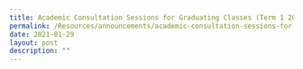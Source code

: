 ```yaml
---
title: Academic Consultation Sessions for Graduating Classes (Term 1 2021)
permalink: /Resources/announcements/academic-consultation-sessions-for-graduating-classes-term-1-2021/
date: 2021-01-29
layout: post
description: ""
---
```

